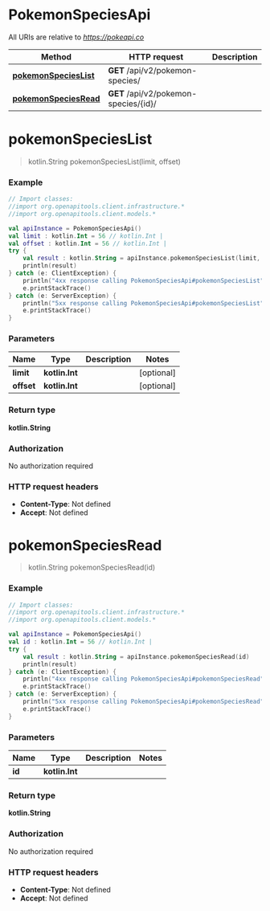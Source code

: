 # PokemonSpeciesApi

All URIs are relative to *https://pokeapi.co*

Method | HTTP request | Description
------------- | ------------- | -------------
[**pokemonSpeciesList**](PokemonSpeciesApi.md#pokemonSpeciesList) | **GET** /api/v2/pokemon-species/ | 
[**pokemonSpeciesRead**](PokemonSpeciesApi.md#pokemonSpeciesRead) | **GET** /api/v2/pokemon-species/{id}/ | 


<a name="pokemonSpeciesList"></a>
# **pokemonSpeciesList**
> kotlin.String pokemonSpeciesList(limit, offset)



### Example
```kotlin
// Import classes:
//import org.openapitools.client.infrastructure.*
//import org.openapitools.client.models.*

val apiInstance = PokemonSpeciesApi()
val limit : kotlin.Int = 56 // kotlin.Int | 
val offset : kotlin.Int = 56 // kotlin.Int | 
try {
    val result : kotlin.String = apiInstance.pokemonSpeciesList(limit, offset)
    println(result)
} catch (e: ClientException) {
    println("4xx response calling PokemonSpeciesApi#pokemonSpeciesList")
    e.printStackTrace()
} catch (e: ServerException) {
    println("5xx response calling PokemonSpeciesApi#pokemonSpeciesList")
    e.printStackTrace()
}
```

### Parameters

Name | Type | Description  | Notes
------------- | ------------- | ------------- | -------------
 **limit** | **kotlin.Int**|  | [optional]
 **offset** | **kotlin.Int**|  | [optional]

### Return type

**kotlin.String**

### Authorization

No authorization required

### HTTP request headers

 - **Content-Type**: Not defined
 - **Accept**: Not defined

<a name="pokemonSpeciesRead"></a>
# **pokemonSpeciesRead**
> kotlin.String pokemonSpeciesRead(id)



### Example
```kotlin
// Import classes:
//import org.openapitools.client.infrastructure.*
//import org.openapitools.client.models.*

val apiInstance = PokemonSpeciesApi()
val id : kotlin.Int = 56 // kotlin.Int | 
try {
    val result : kotlin.String = apiInstance.pokemonSpeciesRead(id)
    println(result)
} catch (e: ClientException) {
    println("4xx response calling PokemonSpeciesApi#pokemonSpeciesRead")
    e.printStackTrace()
} catch (e: ServerException) {
    println("5xx response calling PokemonSpeciesApi#pokemonSpeciesRead")
    e.printStackTrace()
}
```

### Parameters

Name | Type | Description  | Notes
------------- | ------------- | ------------- | -------------
 **id** | **kotlin.Int**|  |

### Return type

**kotlin.String**

### Authorization

No authorization required

### HTTP request headers

 - **Content-Type**: Not defined
 - **Accept**: Not defined

